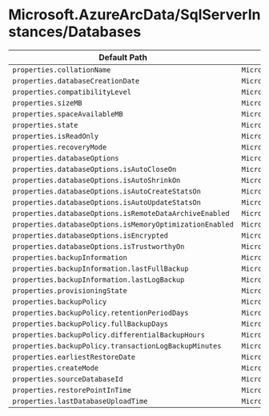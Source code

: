 # Microsoft.AzureArcData/SqlServerInstances/Databases

| Default Path | Alias |
|---|---|
| `properties.collationName` | `Microsoft.AzureArcData/sqlServerInstances/databases/collationName` |
| `properties.databaseCreationDate` | `Microsoft.AzureArcData/sqlServerInstances/databases/databaseCreationDate` |
| `properties.compatibilityLevel` | `Microsoft.AzureArcData/sqlServerInstances/databases/compatibilityLevel` |
| `properties.sizeMB` | `Microsoft.AzureArcData/sqlServerInstances/databases/sizeMB` |
| `properties.spaceAvailableMB` | `Microsoft.AzureArcData/sqlServerInstances/databases/spaceAvailableMB` |
| `properties.state` | `Microsoft.AzureArcData/sqlServerInstances/databases/state` |
| `properties.isReadOnly` | `Microsoft.AzureArcData/sqlServerInstances/databases/isReadOnly` |
| `properties.recoveryMode` | `Microsoft.AzureArcData/sqlServerInstances/databases/recoveryMode` |
| `properties.databaseOptions` | `Microsoft.AzureArcData/sqlServerInstances/databases/databaseOptions` |
| `properties.databaseOptions.isAutoCloseOn` | `Microsoft.AzureArcData/sqlServerInstances/databases/databaseOptions.isAutoCloseOn` |
| `properties.databaseOptions.isAutoShrinkOn` | `Microsoft.AzureArcData/sqlServerInstances/databases/databaseOptions.isAutoShrinkOn` |
| `properties.databaseOptions.isAutoCreateStatsOn` | `Microsoft.AzureArcData/sqlServerInstances/databases/databaseOptions.isAutoCreateStatsOn` |
| `properties.databaseOptions.isAutoUpdateStatsOn` | `Microsoft.AzureArcData/sqlServerInstances/databases/databaseOptions.isAutoUpdateStatsOn` |
| `properties.databaseOptions.isRemoteDataArchiveEnabled` | `Microsoft.AzureArcData/sqlServerInstances/databases/databaseOptions.isRemoteDataArchiveEnabled` |
| `properties.databaseOptions.isMemoryOptimizationEnabled` | `Microsoft.AzureArcData/sqlServerInstances/databases/databaseOptions.isMemoryOptimizationEnabled` |
| `properties.databaseOptions.isEncrypted` | `Microsoft.AzureArcData/sqlServerInstances/databases/databaseOptions.isEncrypted` |
| `properties.databaseOptions.isTrustworthyOn` | `Microsoft.AzureArcData/sqlServerInstances/databases/databaseOptions.isTrustworthyOn` |
| `properties.backupInformation` | `Microsoft.AzureArcData/sqlServerInstances/databases/backupInformation` |
| `properties.backupInformation.lastFullBackup` | `Microsoft.AzureArcData/sqlServerInstances/databases/backupInformation.lastFullBackup` |
| `properties.backupInformation.lastLogBackup` | `Microsoft.AzureArcData/sqlServerInstances/databases/backupInformation.lastLogBackup` |
| `properties.provisioningState` | `Microsoft.AzureArcData/sqlServerInstances/databases/provisioningState` |
| `properties.backupPolicy` | `Microsoft.AzureArcData/sqlServerInstances/databases/backupPolicy` |
| `properties.backupPolicy.retentionPeriodDays` | `Microsoft.AzureArcData/sqlServerInstances/databases/backupPolicy.retentionPeriodDays` |
| `properties.backupPolicy.fullBackupDays` | `Microsoft.AzureArcData/sqlServerInstances/databases/backupPolicy.fullBackupDays` |
| `properties.backupPolicy.differentialBackupHours` | `Microsoft.AzureArcData/sqlServerInstances/databases/backupPolicy.differentialBackupHours` |
| `properties.backupPolicy.transactionLogBackupMinutes` | `Microsoft.AzureArcData/sqlServerInstances/databases/backupPolicy.transactionLogBackupMinutes` |
| `properties.earliestRestoreDate` | `Microsoft.AzureArcData/sqlServerInstances/databases/earliestRestoreDate` |
| `properties.createMode` | `Microsoft.AzureArcData/sqlServerInstances/databases/createMode` |
| `properties.sourceDatabaseId` | `Microsoft.AzureArcData/sqlServerInstances/databases/sourceDatabaseId` |
| `properties.restorePointInTime` | `Microsoft.AzureArcData/sqlServerInstances/databases/restorePointInTime` |
| `properties.lastDatabaseUploadTime` | `Microsoft.AzureArcData/sqlServerInstances/databases/lastDatabaseUploadTime` |

